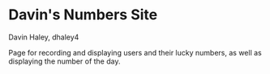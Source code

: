 # Davin's Numbers Site
Davin Haley, dhaley4

Page for recording and displaying users and their lucky numbers, as well as displaying the number of the day.

